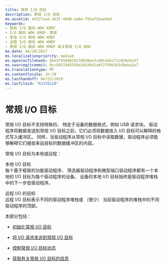 ```yaml
---
title: 常规 I/O 目标
description: 常规 I/O 目标
ms.assetid: e5527aa2-a63f-49d8-aa9a-f91efd2ae9ad
keywords:
- 常规 I/O 面向 WDK KMDF
- I/O 面向 WDK KMDF，常规
- 本地 I/O 面向 WDK KMDF
- 远程 I/O 面向 WDK KMDF
- 常规 I/O 面向 WDK KMDF 有关常规 I/O 目标
ms.date: 04/20/2017
ms.localizationpriority: medium
ms.openlocfilehash: 05e5f456965913d030ee3c86b3eb272c856e9c67
ms.sourcegitcommit: 0cc5051945559a242d941a6f2799d161d8eba2a7
ms.translationtype: MT
ms.contentlocale: zh-CN
ms.lasthandoff: 04/23/2019
ms.locfileid: "63378120"
---
```

# <a name="general-io-targets"></a>常规 I/O 目标





常规 I/O 目标不支持特殊的、 特定于设备的数据格式，例如 USB 请求块。 驱动程序将数据发送到常规 I/O 目标之前，它们必须将数据放入 I/O 目标可以解释的格式写入缓冲区。 同样，当驱动程序从常规 I/O 目标中读取数据，驱动程序必须能够解释它们接收来自目标的数据缓冲区的内容。

常规 I/O 目标为本地或远程：

<a href="" id="local-i-o-targets"></a>本地 I/O 目标  
每个基于框架的功能驱动程序、 筛选器驱动程序和微型端口驱动程序都有一个本地的 I/O 目标为每个驱动程序的设备。 设备的本地 I/O 目标始终是驱动程序堆栈中的下一步低驱动程序。

<a href="" id="remote-i-o-targets"></a>远程 I/O 的目标  
远程 I/O 目标表示不同的驱动程序堆栈或 （很少） 当前驱动程序的堆栈中的不同驱动程序的顶部。

本部分包括：

-   [初始化常规 I/O 目标](initializing-a-general-i-o-target.md)

-   [将 I/O 请求发送到常规 I/O 目标](sending-i-o-requests-to-general-i-o-targets.md)

-   [控制常规 I/O 目标状态](controlling-a-general-i-o-target-s-state.md)

-   [获取有关常规 I/O 目标的信息](obtaining-information-about-a-general-i-o-target.md)

 

 





